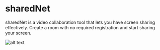 # sharedNet

sharedNet is a video collaboration tool that lets you have screen sharing effectively. Create a room with no required registration and start sharing your screen.

![alt text](http://res.cloudinary.com/faus6rguez/image/upload/v1526487699/logo_ympqbb.png)
